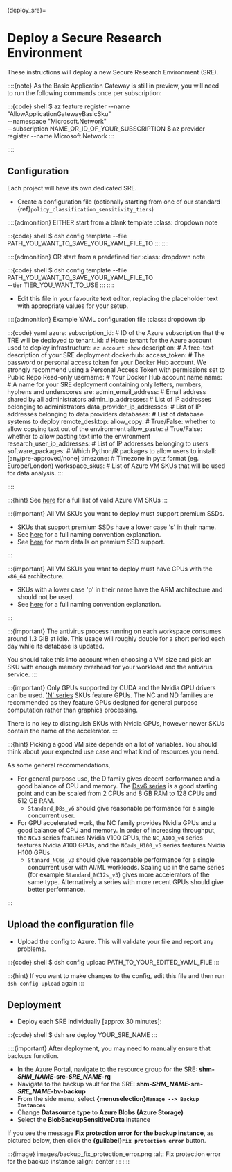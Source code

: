 (deploy_sre)=

# Deploy a Secure Research Environment

These instructions will deploy a new Secure Research Environment (SRE).

::::{note}
As the Basic Application Gateway is still in preview, you will need to run the following commands once per subscription:

:::{code} shell
$ az feature register --name "AllowApplicationGatewayBasicSku" \
                      --namespace "Microsoft.Network" \
                      --subscription NAME_OR_ID_OF_YOUR_SUBSCRIPTION
$ az provider register --name Microsoft.Network
:::

::::

## Configuration

Each project will have its own dedicated SRE.

- Create a configuration file (optionally starting from one of our standard {ref}`policy_classification_sensitivity_tiers`)

::::{admonition} EITHER start from a blank template
:class: dropdown note

:::{code} shell
$ dsh config template --file PATH_YOU_WANT_TO_SAVE_YOUR_YAML_FILE_TO
:::
::::

::::{admonition} OR start from a predefined tier
:class: dropdown note

:::{code} shell
$ dsh config template --file PATH_YOU_WANT_TO_SAVE_YOUR_YAML_FILE_TO \
                      --tier TIER_YOU_WANT_TO_USE
:::
::::

- Edit this file in your favourite text editor, replacing the placeholder text with appropriate values for your setup.

::::{admonition} Example YAML configuration file
:class: dropdown tip

:::{code} yaml
azure:
  subscription_id: # ID of the Azure subscription that the TRE will be deployed to
  tenant_id: # Home tenant for the Azure account used to deploy infrastructure: `az account show`
description: # A free-text description of your SRE deployment
dockerhub:
  access_token: # The password or personal access token for your Docker Hub account. We strongly recommend using a Personal Access Token with permissions set to Public Repo Read-only
  username: # Your Docker Hub account name
name: # A name for your SRE deployment containing only letters, numbers, hyphens and underscores
sre:
  admin_email_address: # Email address shared by all administrators
  admin_ip_addresses: # List of IP addresses belonging to administrators
  data_provider_ip_addresses: # List of IP addresses belonging to data providers
  databases: # List of database systems to deploy
  remote_desktop:
    allow_copy: # True/False: whether to allow copying text out of the environment
    allow_paste: # True/False: whether to allow pasting text into the environment
  research_user_ip_addresses: # List of IP addresses belonging to users
  software_packages: # Which Python/R packages to allow users to install: [any/pre-approved/none]
  timezone: # Timezone in pytz format (eg. Europe/London)
  workspace_skus: # List of Azure VM SKUs that will be used for data analysis.
:::

::::

:::{hint}
See [here](https://learn.microsoft.com/en-us/azure/virtual-machines/sizes/) for a full list of valid Azure VM SKUs
:::

:::{important}
All VM SKUs you want to deploy must support premium SSDs.

- SKUs that support premium SSDs have a lower case 's' in their name.
- See [here](https://learn.microsoft.com/en-us/azure/virtual-machines/vm-naming-conventions) for a full naming convention explanation.
- See [here](https://learn.microsoft.com/en-us/azure/virtual-machines/disks-types#premium-ssds) for more details on premium SSD support.

:::

:::{important}
All VM SKUs you want to deploy must have CPUs with the `x86_64` architecture.

- SKUs with a lower case 'p' in their name have the ARM architecture and should not be used.
- See [here](https://learn.microsoft.com/en-us/azure/virtual-machines/vm-naming-conventions) for a full naming convention explanation.

:::

:::{important}
The antivirus process running on each workspace consumes around 1.3 GiB at idle.
This usage will roughly double for a short period each day while its database is updated.

You should take this into account when choosing a VM size and pick an SKU with enough memory overhead for your workload and the antivirus service.
:::

:::{important}
Only GPUs supported by CUDA and the Nvidia GPU drivers can be used.
['N' series](https://learn.microsoft.com/en-us/azure/virtual-machines/sizes/overview#gpu-accelerated) SKUs feature GPUs.
The NC and ND families are recommended as they feature GPUs designed for general purpose computation rather than graphics processing.

There is no key to distinguish SKUs with Nvidia GPUs, however newer SKUs contain the name of the accelerator.
:::

:::{hint}
Picking a good VM size depends on a lot of variables.
You should think about your expected use case and what kind of resources you need.

As some general recommendations,

- For general purpose use, the D family gives decent performance and a good balance of CPU and memory.
  The [Dsv6 series](https://learn.microsoft.com/en-us/azure/virtual-machines/sizes/general-purpose/dsv6-series#sizes-in-series) is a good starting point and can be scaled from 2 CPUs and 8 GB RAM to 128 CPUs and 512 GB RAM.
    - `Standard_D8s_v6` should give reasonable performance for a single concurrent user.
- For GPU accelerated work, the NC family provides Nvidia GPUs and a good balance of CPU and memory.
  In order of increasing throughput, the `NCv3` series features Nvidia V100 GPUs, the `NC_A100_v4` series features Nvidia A100 GPUs, and the `NCads_H100_v5` series features Nvidia H100 GPUs.
    - `Stanard_NC6s_v3` should give reasonable performance for a single concurrent user with AI/ML workloads.
    Scaling up in the same series (for example `Standard_NC12s_v3`) gives more accelerators of the same type.
    Alternatively a series with more recent GPUs should give better performance.

:::

## Upload the configuration file

- Upload the config to Azure. This will validate your file and report any problems.

:::{code} shell
$ dsh config upload PATH_TO_YOUR_EDITED_YAML_FILE
:::

:::{hint}
If you want to make changes to the config, edit this file and then run `dsh config upload` again
:::

## Deployment

- Deploy each SRE individually [approx 30 minutes]:

:::{code} shell
$ dsh sre deploy YOUR_SRE_NAME
:::

::::{important}
After deployment, you may need to manually ensure that backups function.

- In the Azure Portal, navigate to the resource group for the SRE: **shm-_SHM\_NAME_-sre-_SRE\_NAME_-rg**
- Navigate to the backup vault for the SRE: **shm-_SHM\_NAME_-sre-_SRE\_NAME_-bv-backup**
- From the side menu, select **{menuselection}`Manage --> Backup Instances`**
- Change **Datasource type** to  **Azure Blobs (Azure Storage)**
- Select the **BlobBackupSensitiveData** instance

If you see the message **Fix protection error for the backup instance**, as pictured below, then click the **{guilabel}`Fix protection error`** button.

:::{image} images/backup_fix_protection_error.png
:alt: Fix protection error for the backup instance
:align: center
:::
::::
